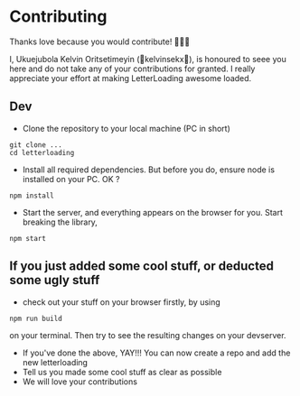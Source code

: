 # Contributing

Thanks love because you would contribute! 🎉🎉🎉

I, Ukuejubola Kelvin Oritsetimeyin (🎉kelvinsekx🎉), is honoured to seee you here and do not take any of your contributions for granted. I really appreciate your effort at making LetterLoading awesome loaded.

## Dev

- Clone the repository to your local machine (PC in short)

```
git clone ...
cd letterloading
```

- Install all required dependencies. But before you do, ensure node is installed on your PC. OK ?

```
npm install
```

- Start the server, and everything appears on the browser for you. 
Start breaking the library, 

```
npm start
```

## If you just added some cool stuff, or  deducted some ugly stuff
- check out your stuff on your browser firstly, by using

`npm run build`

on your terminal. Then try to see the resulting changes on your devserver.

- If you've done the above, YAY!!! You can now create a repo and add the new letterloading
- Tell us you made some cool stuff as clear as possible
- We will love your contributions
